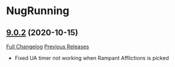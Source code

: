 # NugRunning

## [9.0.2](https://github.com/rgd87/NugRunning/tree/9.0.2) (2020-10-15)
[Full Changelog](https://github.com/rgd87/NugRunning/compare/9.0.1...9.0.2) [Previous Releases](https://github.com/rgd87/NugRunning/releases)

- Fixed UA timer not working when Rampant Afflictions is picked  
